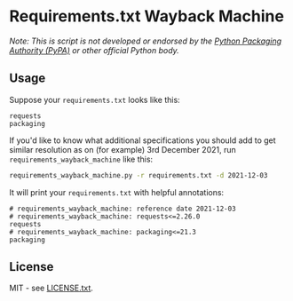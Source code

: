 # Requirements.txt Wayback Machine

_Note: This is script is not developed or endorsed by the
[Python Packaging Authority (PyPA)](https://www.pypa.io/en/latest/)
or other official Python body._

## Usage

Suppose your `requirements.txt` looks like this:

```
requests
packaging
```

If you'd like to know what additional specifications you should add
to get similar resolution as on (for example) 3rd December 2021,
run `requirements_wayback_machine` like this:

```sh
requirements_wayback_machine.py -r requirements.txt -d 2021-12-03
```

It will print your `requirements.txt` with helpful annotations:

```
# requirements_wayback_machine: reference date 2021-12-03
# requirements_wayback_machine: requests<=2.26.0
requests
# requirements_wayback_machine: packaging<=21.3
packaging
```

## License

MIT - see [LICENSE.txt](./LICENSE.txt).
